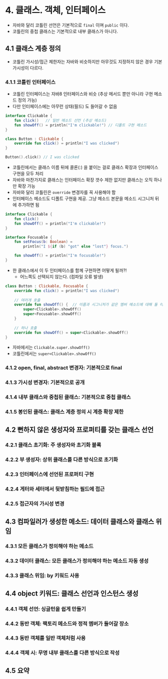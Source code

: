 # 4. 클래스. 객체, 인터페이스
- 자바와 달리 코틀린 선언은 기본적으로 `final` 이며 `public` 이다.
- 코틀린의 중첩 클래스는 기본적으로 내부 클래스가 아니다.

## 4.1 클래스 계층 정의
- 코틀린 가시성/접근 제한자는 자바와 비슷하지만 아무것도 지정하지 않은 경우 기본 가시성이 다르다.

### 4.1.1 코틀린 인터페이스
- 코틀린 인터페이스는 자바8 인터페이스와 비슷 (추상 메서드 뿐만 아니라 구현 메소드 정의 가능)
- 다만 인터페이스에는 아무런 상태(필드) 도 들어갈 수 없음

```kotlin
interface Clickable {
    fun click()   // 일반 메소드 선언 (추상 메소드)
    fun showOff() = println("I'm clickable!") // 디폴트 구현 메소드
}

class Button : Clickable {
    override fun click() = println("I was clicked")
}

Button().click() // I was clicked
```

- 코틀린에서는 클래스 이름 뒤에 콜론(:) 을 붙이는 걸로 클래스 확장과 인터페이스 구현을 모두 처리
- 자바와 마찬가지로 클래스는 인터페이스 확장 갯수 제한 없지만 클래스는 오직 하나만 확장 가능
- 자바와 달리 코틀린은 `override` 변경자를 꼭 사용해야 함
- 인터페이스 메소드도 디폴트 구현을 제공. 그냥 메소드 본문을 메소드 시그니처 뒤에 추가하면 됨

```kotlin
interface Clickable {
    fun click()
    fun showOff() = println("I'm clickable!")
}

interface Focusable {
    fun setFocus(b: Boolean) =
        println("I ${if (b) "got" else "lost"} focus.")

    fun showOff() = println("I'm focusable!")
}
```
- 한 클래스에서 이 두 인터페이스를 함께 구현하면 어떻게 될까?!
  - 어느쪽도 선택되지 않는다. (컴파일 오류 발생)


```kotlin
class Button : Clickable, Focusable {
    override fun click() = println("I was clicked")
    
    // 여러개 호출
    override fun showOff() {  // 이름과 시그니처가 같은 멤버 메소드에 대해 둘 이상의 디폴트가 있는 경우 하위 클래스에 명시적으로 새로운 구현을 제공
        super<Clickable>.showOff()
        super<Focusable>.showOff()
    }
    
    // 하나 호출
    override fun showOff() = super<Clickable>.showOff()
}
```
- 자바에서는 `Clickable.super.showOff()`
- 코틀린에서는 `super<Clickable>.showOff()`


### 4.1.2 open, final, abstract 변경자: 기본적으로 final

### 4.1.3 가시성 변경자: 기본적으로 공개

### 4.1.4 내부 클래스와 중첩된 클래스: 기본적으로 중첩 클래스

### 4.1.5 봉인된 클래스: 클래스 계층 정의 시 계층 확장 제한



## 4.2 뻔하지 않은 생성자와 프로퍼티를 갖는 클래스 선언

### 4.2.1 클래스 초기화: 주 생성자와 초기화 블록

### 4.2.2 부 생성자: 상위 클래스를 다른 방식으로 초기화

### 4.2.3 인터페이스에 선언된 프로퍼티 구현

### 4.2.4 게터와 세터에서 뒷받침하는 필드에 접근

### 4.2.5 접근자의 가시성 변경

## 4.3 컴파일러가 생성한 메소드: 데이터 클래스와 클래스 위임

### 4.3.1 모든 클래스가 정의해야 하는 메소드

### 4.3.2 데이터 클래스: 모든 클래스가 정의해야 하는 메소드 자동 생성

### 4.3.3 클래스 위임: by 키워드 사용


## 4.4 object 키워드: 클래스 선언과 인스턴스 생성

### 4.4.1 객체 선언: 싱글턴을 쉽게 만들기

### 4.4.2 동반 객체: 팩토리 메소드와 정적 멤버가 들어갈 장소

### 4.4.3 동반 객체를 일반 객체처럼 사용

### 4.4.4 객체 시: 무명 내부 클래스를 다른 방식으로 작성


## 4.5 요약




